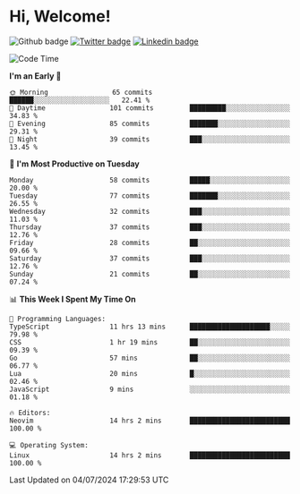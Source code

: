   # Hi, Welcome!
  ![Github badge](https://img.shields.io/github/followers/kraken-afk.svg?style=social&label=Follow&maxAge=2592000)
  [![Twitter badge](https://img.shields.io/badge/-Twitter-00acee?style=flat-square&logo=Twitter&logoColor=white)](https://twitter.com/trshppl)
  [![Linkedin badge](https://img.shields.io/badge/LinkedIn-0077B5?style=flat-square&logo=linkedin&logoColor=white)](https://www.linkedin.com/in/noveanrer)
<!--START_SECTION:waka-->
![Code Time](http://img.shields.io/badge/Code%20Time-249%20hrs%204%20mins-blue)

**I'm an Early 🐤** 

```text
🌞 Morning                65 commits          ██████░░░░░░░░░░░░░░░░░░░   22.41 % 
🌆 Daytime                101 commits         █████████░░░░░░░░░░░░░░░░   34.83 % 
🌃 Evening                85 commits          ███████░░░░░░░░░░░░░░░░░░   29.31 % 
🌙 Night                  39 commits          ███░░░░░░░░░░░░░░░░░░░░░░   13.45 % 
```
📅 **I'm Most Productive on Tuesday** 

```text
Monday                   58 commits          █████░░░░░░░░░░░░░░░░░░░░   20.00 % 
Tuesday                  77 commits          ███████░░░░░░░░░░░░░░░░░░   26.55 % 
Wednesday                32 commits          ███░░░░░░░░░░░░░░░░░░░░░░   11.03 % 
Thursday                 37 commits          ███░░░░░░░░░░░░░░░░░░░░░░   12.76 % 
Friday                   28 commits          ██░░░░░░░░░░░░░░░░░░░░░░░   09.66 % 
Saturday                 37 commits          ███░░░░░░░░░░░░░░░░░░░░░░   12.76 % 
Sunday                   21 commits          ██░░░░░░░░░░░░░░░░░░░░░░░   07.24 % 
```


📊 **This Week I Spent My Time On** 

```text
💬 Programming Languages: 
TypeScript               11 hrs 13 mins      ████████████████████░░░░░   79.98 % 
CSS                      1 hr 19 mins        ██░░░░░░░░░░░░░░░░░░░░░░░   09.39 % 
Go                       57 mins             ██░░░░░░░░░░░░░░░░░░░░░░░   06.77 % 
Lua                      20 mins             █░░░░░░░░░░░░░░░░░░░░░░░░   02.46 % 
JavaScript               9 mins              ░░░░░░░░░░░░░░░░░░░░░░░░░   01.18 % 

🔥 Editors: 
Neovim                   14 hrs 2 mins       █████████████████████████   100.00 % 

💻 Operating System: 
Linux                    14 hrs 2 mins       █████████████████████████   100.00 % 
```


 Last Updated on 04/07/2024 17:29:53 UTC
<!--END_SECTION:waka-->